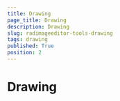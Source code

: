 ```yaml
---
title: Drawing
page_title: Drawing
description: Drawing
slug: radimageeditor-tools-drawing
tags: drawing
published: True
position: 2
---
```


# Drawing


